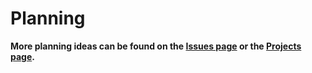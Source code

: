 # Planning

**More planning ideas can be found on the [Issues page](https://github.com/willtheorangeguy/Running-Calculator/issues) or the [Projects page](https://github.com/willtheorangeguy/Running-Calculator/projects?type=classic).**
